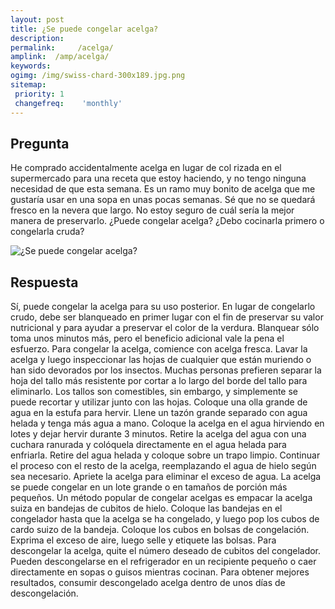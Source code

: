 ```yaml
---
layout: post
title: ¿Se puede congelar acelga?  
description: 
permalink:     /acelga/
amplink:  /amp/acelga/
keywords: 
ogimg: /img/swiss-chard-300x189.jpg.png
sitemap:
 priority: 1
 changefreq:    'monthly'
---
```




## Pregunta

He comprado accidentalmente acelga en lugar de col rizada en el supermercado para una receta que estoy haciendo, y no tengo ninguna necesidad de que esta semana. Es un ramo muy bonito de acelga que me gustaría usar en una sopa en unas pocas semanas. Sé que no se quedará fresco en la nevera que largo. No estoy seguro de cuál sería la mejor manera de preservarlo. ¿Puede congelar acelga? ¿Debo cocinarla primero o congelarla cruda?


![¿Se puede congelar acelga?](https://sepuedecongelar.com/img/swiss-chard-300x189.jpg "¿Se puede congelar acelga?" )


## Respuesta

Sí, puede congelar la acelga para su uso posterior. En lugar de congelarlo crudo, debe ser blanqueado en primer lugar con el fin de preservar su valor nutricional y para ayudar a preservar el color de la verdura. Blanquear sólo toma unos minutos más, pero el beneficio adicional vale la pena el esfuerzo.
Para congelar la acelga, comience con acelga fresca. Lavar la acelga y luego inspeccionar las hojas de cualquier que están muriendo o han sido devorados por los insectos. Muchas personas prefieren separar la hoja del tallo más resistente por cortar a lo largo del borde del tallo para eliminarlo. Los tallos son comestibles, sin embargo, y simplemente se puede recortar y utilizar junto con las hojas.
Coloque una olla grande de agua en la estufa para hervir. Llene un tazón grande separado con agua helada y tenga más agua a mano. Coloque la acelga en el agua hirviendo en lotes y dejar hervir durante 3 minutos. Retire la acelga del agua con una cuchara ranurada y colóquela directamente en el agua helada para enfriarla. Retire del agua helada y coloque sobre un trapo limpio. Continuar el proceso con el resto de la acelga, reemplazando el agua de hielo según sea necesario.
Apriete la acelga para eliminar el exceso de agua. La acelga se puede congelar en un lote grande o en tamaños de porción más pequeños. Un método popular de congelar acelgas es empacar la acelga suiza en bandejas de cubitos de hielo. Coloque las bandejas en el congelador hasta que la acelga se ha congelado, y luego pop los cubos de cardo suizo de la bandeja. Coloque los cubos en bolsas de congelación. Exprima el exceso de aire, luego selle y etiquete las bolsas.
Para descongelar la acelga, quite el número deseado de cubitos del congelador. Pueden descongelarse en el refrigerador en un recipiente pequeño o caer directamente en sopas o guisos mientras cocinan. Para obtener mejores resultados, consumir descongelado acelga dentro de unos días de descongelación.